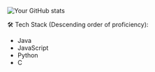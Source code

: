 ![Your GitHub stats](https://github-readme-stats.vercel.app/api?username=EoinOKelly&show_icons=true&theme=radical)

🛠️ Tech Stack (Descending order of proficiency):
* Java
* JavaScript
* Python
* C

<!--
**EoinOKelly/EoinOKelly** is a ✨ _special_ ✨ repository because its `README.md` (this file) appears on your GitHub profile.

Here are some ideas to get you started:

- 🔭 I’m currently working on ...

🌱 I’m currently learning Java and C
- 👯 I’m looking to collaborate on ...
- 🤔 I’m looking for help with ...
- 💬 Ask me about ...
- 📫 How to reach me: ...
- 😄 Pronouns: ...
- ⚡ Fun fact: ...
-->
